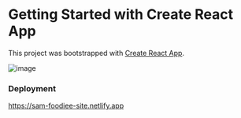 # Getting Started with Create React App

This project was bootstrapped with [Create React App](https://github.com/facebook/create-react-app).

![image](https://github.com/Samcode001/Food-Delivery-app/assets/93057570/eae286e5-065e-47f8-85a6-37cf7d4fe4b8)

### Deployment

https://sam-foodiee-site.netlify.app



